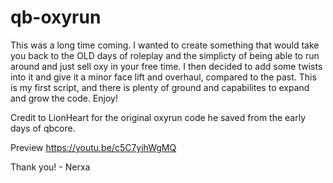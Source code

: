 # qb-oxyrun
This was a long time coming. I wanted to create something that would take you back to the OLD days of roleplay and the simplicty of being able to run around and just sell oxy in your free time. I then decided to add some twists into it and give it a minor face lift and overhaul, compared to the past. This is my first script, and there is plenty of ground and capabilites to expand and grow the code. Enjoy!

Credit to LionHeart for the original oxyrun code he saved from the early days of qbcore.

Preview
https://youtu.be/c5C7yihWgMQ

Thank you! - Nerxa
